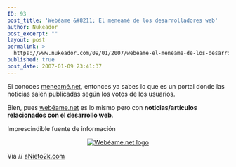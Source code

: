 ```yaml
---
ID: 93
post_title: 'Webéame &#8211; El meneamé de los desarrolladores web'
author: Nukeador
post_excerpt: ""
layout: post
permalink: >
  https://www.nukeador.com/09/01/2007/webeame-el-meneame-de-los-desarrolladores-web/
published: true
post_date: 2007-01-09 23:41:37
---
```

Si conoces <a title="Meneamé.net" href="http://meneame.net/">meneamé.net</a>, entonces ya sabes lo que es un portal donde las noticias salen publicadas según los votos de los usuarios.

Bien, pues <a title="Webéame" href="http://www.webeame.net/">webéame.net</a> es lo mismo pero con <strong>noticias/artículos relacionados con el desarrollo web</strong>.

Imprescindible fuente de información
<p align="center"><a title="Webéame.net" href="http://www.webeame.net/"><img alt="Webéame.net logo" title="Webeame.net logo" src="http://www.webeame.net/logo.gif" /></a></p>
<p align="left">Vía // <a title="aNieto2k.com" href="http://www.anieto2k.com/2007/01/09/las-rebejas-nos-traen-webeame-lo-mejor-para-el-desarrollador-al-mejor-precio-gratis/">aNieto2k.com </a></p>